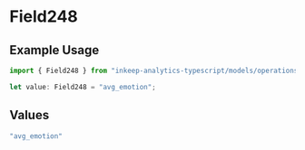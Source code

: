 # Field248

## Example Usage

```typescript
import { Field248 } from "inkeep-analytics-typescript/models/operations";

let value: Field248 = "avg_emotion";
```

## Values

```typescript
"avg_emotion"
```